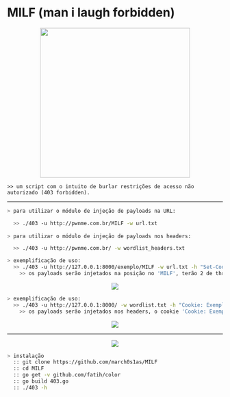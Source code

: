 #       MILF (man i laugh forbidden)
<p align="center">
  <img src="https://i.imgur.com/ELcDw6A.jpg" width="350" height="350">
</p>

    >> um script com o intuito de burlar restrições de acesso não autorizado (403 forbidden).
---
```bash
> para utilizar o módulo de injeção de payloads na URL:

  >> ./403 -u http://pwnme.com.br/MILF -w url.txt
  
> para utilizar o módulo de injeção de payloads nos headers:

  >> ./403 -u http://pwnme.com.br/ -w wordlist_headers.txt
```

```bash
> exemplificação de uso:
  >> ./403 -u http://127.0.0.1:8000/exemplo/MILF -w url.txt -h "Set-Cookie: Teste" -t 2
    >> os payloads serão injetados na posição no 'MILF', terão 2 de thread e o cookie 'Set-Cookie: Teste'
```
</p>
<p align="center">
  <img src="https://user-images.githubusercontent.com/44043159/155319639-149c303f-c423-4473-9662-2a672c2c3cb2.png">
</p>

```bash
> exemplificação de uso:
  >> ./403 -u http://127.0.0.1:8000/ -w wordlist.txt -h "Cookie: Exemplo" -i 192.168.1.5
    >> os payloads serão injetados nos headers, o cookie 'Cookie: Exemplo' e o IP 192.168.1.5 no payload.
```

<p align="center">
  <img src="https://user-images.githubusercontent.com/44043159/155320417-dcfd2bd9-a50b-4d54-b915-7a0f6d8fd589.png">
</p>

---

<p align="center">
  <img src="https://user-images.githubusercontent.com/44043159/155320727-d97e6756-ec60-4373-9ec9-7b0aa3287b0c.png">
</p>

```bash
> instalação
  :: git clone https://github.com/march0s1as/MILF
  :: cd MILF
  :: go get -v github.com/fatih/color
  :: go build 403.go
  :: ./403 -h
```

